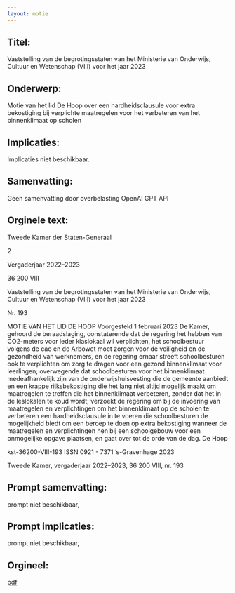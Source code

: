 ```yaml
---
layout: motie
---
```

## Titel:
Vaststelling van de begrotingsstaten van het Ministerie van Onderwijs, Cultuur en Wetenschap (VIII) voor het jaar 2023
## Onderwerp:
Motie van het lid De Hoop over een hardheidsclausule voor extra bekostiging bij verplichte maatregelen voor het verbeteren van het binnenklimaat op scholen
## Implicaties:
Implicaties niet beschikbaar.
## Samenvatting:
Geen samenvatting door overbelasting OpenAI GPT API
## Orginele text:


Tweede Kamer der Staten-Generaal

2

Vergaderjaar 2022–2023

36 200 VIII

Vaststelling van de begrotingsstaten van het
Ministerie van Onderwijs, Cultuur en
Wetenschap (VIII) voor het jaar 2023

Nr. 193

MOTIE VAN HET LID DE HOOP
Voorgesteld 1 februari 2023
De Kamer,
gehoord de beraadslaging,
constaterende dat de regering het hebben van CO2-meters voor ieder
klaslokaal wil verplichten, het schoolbestuur volgens de cao en de
Arbowet moet zorgen voor de veiligheid en de gezondheid van
werknemers, en de regering ernaar streeft schoolbesturen ook te
verplichten om zorg te dragen voor een gezond binnenklimaat voor
leerlingen;
overwegende dat schoolbesturen voor het binnenklimaat medeafhankelijk
zijn van de onderwijshuisvesting die de gemeente aanbiedt en een krappe
rijksbekostiging die het lang niet altijd mogelijk maakt om maatregelen te
treffen die het binnenklimaat verbeteren, zonder dat het in de leslokalen te
koud wordt;
verzoekt de regering om bij de invoering van maatregelen en verplichtingen om het binnenklimaat op de scholen te verbeteren een hardheidsclausule in te voeren die schoolbesturen de mogelijkheid biedt om een
beroep te doen op extra bekostiging wanneer de maatregelen en
verplichtingen hen bij een schoolgebouw voor een onmogelijke opgave
plaatsen,
en gaat over tot de orde van de dag.
De Hoop

kst-36200-VIII-193
ISSN 0921 - 7371
’s-Gravenhage 2023

Tweede Kamer, vergaderjaar 2022–2023, 36 200 VIII, nr. 193


## Prompt samenvatting:
prompt niet beschikbaar,

## Prompt implicaties:
prompt niet beschikbaar,
## Orgineel:
[pdf](https://gegevensmagazijn.tweedekamer.nl/OData/v4/2.0/Document(90eeff48-2830-4fdb-8b42-eca2cb3b92c8)/resource)
